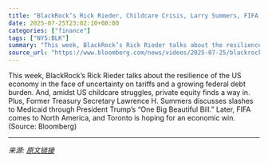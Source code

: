 ```yaml
---
title: "BlackRock’s Rick Rieder, Childcare Crisis, Larry Summers, FIFA in North America | Wall Street Week"
date: 2025-07-25T23:02:10+08:00
categories: ["finance"]
tags: ["NYS:BLK"]
summary: "This week, BlackRock’s Rick Rieder talks about the resilience of the US economy in the face of uncertainty on tariffs and a growing federal debt burden. And, amidst US childcare struggles, private equ"
source_url: "https://www.bloomberg.com/news/videos/2025-07-25/blackrock-childcare-crisis-summers-wall-street-week-video"
---
```


This week, BlackRock’s Rick Rieder talks about the resilience of the US economy in the face of uncertainty on tariffs and a growing federal debt burden. And, amidst US childcare struggles, private equity finds a way in. Plus, Former Treasury Secretary Lawrence H. Summers discusses slashes to Medicaid through President Trump’s “One Big Beautiful Bill.” Later, FIFA comes to North America, and Toronto is hoping for an economic win. (Source: Bloomberg)

---

*来源: [原文链接](https://www.bloomberg.com/news/videos/2025-07-25/blackrock-childcare-crisis-summers-wall-street-week-video)*
